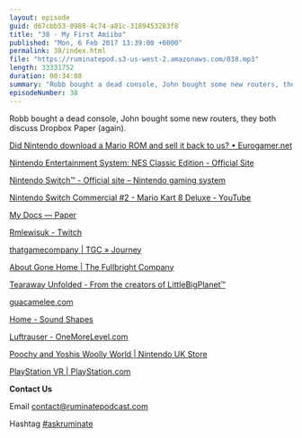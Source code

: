 ```yaml
---
layout: episode
guid: d67cbb53-0988-4c74-a81c-3189453283f8
title: "38 - My First Amiibo"
published: "Mon, 6 Feb 2017 13:39:00 +0000"
permalink: 38/index.html
file: "https://ruminatepod.s3-us-west-2.amazonaws.com/038.mp3"
length: 33331752
duration: 00:34:08
summary: "Robb bought a dead console, John bought some new routers, they both discuss Dropbox Paper (again)."
episodeNumber: 38
---
```


Robb bought a dead console, John bought some new routers, they both discuss Dropbox Paper (again).

[Did Nintendo download a Mario ROM and sell it back to us? • Eurogamer.net](http://www.eurogamer.net/articles/2017-01-18-did-nintendo-download-a-mario-rom-and-sell-it-back-to-us)

[Nintendo Entertainment System: NES Classic Edition - Official Site](http://www.nintendo.com/nes-classic/)

[Nintendo Switch™ - Official site – Nintendo gaming system](http://www.nintendo.com/switch/)

[Nintendo Switch Commercial #2 - Mario Kart 8 Deluxe - YouTube](https://www.youtube.com/watch?v=u-vFhTdTbsg)

[My Docs — Paper](https://paper.dropbox.com/)

[Rmlewisuk - Twitch](https://www.twitch.tv/rmlewisuk)

[thatgamecompany | TGC » Journey](http://thatgamecompany.com/games/journey/)

[About Gone Home | The Fullbright Company](https://fullbright.company/gonehome/)

[Tearaway Unfolded - From the creators of LittleBigPlanet™](http://tearaway.mediamolecule.com/)

[guacamelee.com](http://guacamelee.com/)

[Home - Sound Shapes](https://www.soundshapesgame.com/home/public.html)

[Luftrauser - OneMoreLevel.com](http://www.onemorelevel.com/game/luftrauser)

[Poochy and Yoshis Woolly World | Nintendo UK Store](https://store.nintendo.co.uk/games/nintendo-3ds/poochy-and-yoshis-woolly-world.list?source=ppc&gclid=Cj0KEQiAt9vEBRDQmPSow-q5gs8BEiQAaWSEDmAbMuK5zayPE_YZeWzeUNlq8f_gsiwd3B0bJac7BTIaAooi8P8HAQ&dclid=COXhjrOU-dECFdCk7QodkJsDSw)

[PlayStation VR | PlayStation.com](https://www.playstation.com/en-gb/explore/playstation-vr/)

**Contact Us**

Email [contact@ruminatepodcast.com](mailto:contact@ruminatepodcast.com)

Hashtag [#askruminate](https://twitter.com/search?q=askruminate)
